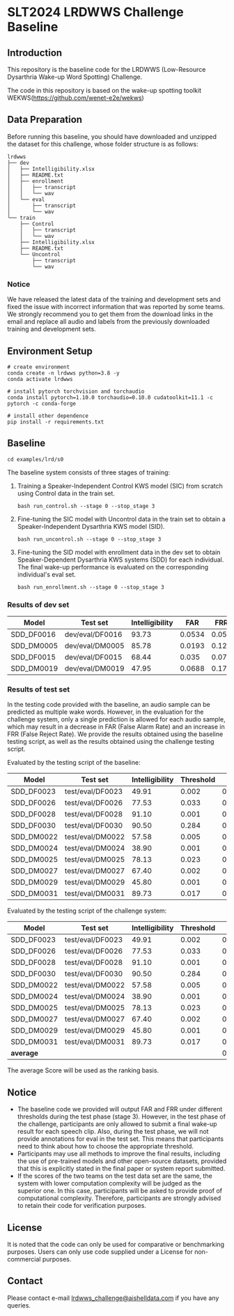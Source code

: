 # SLT2024 LRDWWS Challenge Baseline

## Introduction

This repository is the baseline code for the LRDWWS (Low-Resource Dysarthria Wake-up Word Spotting) Challenge.

The code in this repository is based on the wake-up spotting toolkit WEKWS(https://github.com/wenet-e2e/wekws)

## Data Preparation

Before running this baseline, you should have downloaded and unzipped the dataset for this challenge, whose folder structure is as follows:

```
lrdwws
├── dev
│   ├── Intelligibility.xlsx
│   ├── README.txt
│   ├── enrollment
│   │   ├── transcript
│   │   └── wav
│   └── eval
│       ├── transcript
│       └── wav
└── train
    ├── Control
    │   ├── transcript
    │   └── wav
    ├── Intelligibility.xlsx
    ├── README.txt
    └── Uncontrol
        ├── transcript
        └── wav
```

### Notice

We have released the latest data of the training and development sets and fixed the issue with incorrect information that was reported by some teams. We strongly recommend you to get them from the download links in the email and replace all audio and labels from the previously downloaded training and development sets.

## Environment Setup

```
# create environment
conda create -n lrdwws python=3.8 -y
conda activate lrdwws

# install pytorch torchvision and torchaudio
conda install pytorch=1.10.0 torchaudio=0.10.0 cudatoolkit=11.1 -c pytorch -c conda-forge

# install other dependence
pip install -r requirements.txt
```

## Baseline

```
cd examples/lrd/s0
```

The baseline system consists of three stages of training:

1. Training a Speaker-Independent Control KWS model (SIC) from scratch using Control data in the train set.

   ```
   bash run_control.sh --stage 0 --stop_stage 3
   ```

2. Fine-tuning the SIC model with Uncontrol data in the train set to obtain a Speaker-Independent Dysarthria KWS model (SID).

   ```
   bash run_uncontrol.sh --stage 0 --stop_stage 3
   ```

3. Fine-tuning the SID model with enrollment data in the dev set to obtain Speaker-Dependent Dysarthria KWS systems (SDD) for each individual. The final wake-up performance is evaluated on the corresponding individual's eval set.

   ```
   bash run_enrollment.sh --stage 0 --stop_stage 3
   ```

### Results of dev set

| Model      | Test set        | Intelligibility | FAR    | FRR   | Score  |
| ---------- | --------------- | --------------- | ------ | ----- | ------ |
| SDD_DF0016 | dev/eval/DF0016 | 93.73           | 0.0534 | 0.05  | 0.1034 |
| SDD_DM0005 | dev/eval/DM0005 | 85.78           | 0.0193 | 0.125 | 0.1443 |
| SDD_DF0015 | dev/eval/DF0015 | 68.44           | 0.035  | 0.075 | 0.11   |
| SDD_DM0019 | dev/eval/DM0019 | 47.95           | 0.0688 | 0.175 | 0.2438 |

### Results of test set

In the testing code provided with the baseline, an audio sample can be predicted as multiple wake words.  However, in the evaluation for the challenge system, only a single prediction is allowed for each audio sample, which may result in a decrease in FAR (False Alarm Rate) and an increase in FRR (False Reject Rate).  We provide the results obtained using the baseline testing script, as well as the results obtained using the challenge testing script. 

Evaluated by the testing script of the baseline:

| **Model**  | **Test set**     | **Intelligibility** | **Threshold** | **FAR** | **FRR** | **Score** |
| ---------- | ---------------- | ------------------- | ------------- | ------- | ------- | --------- |
| SDD_DF0023 | test/eval/DF0023 | 49.91               | 0.002         | 0.1668  | 0.3250  | 0.4918    |
| SDD_DF0026 | test/eval/DF0026 | 77.53               | 0.033         | 0.0144  | 0.0000  | 0.0144    |
| SDD_DF0028 | test/eval/DF0028 | 91.10               | 0.001         | 0.0741  | 0.0750  | 0.1491    |
| SDD_DF0030 | test/eval/DF0030 | 90.50               | 0.284         | 0.0036  | 0.0000  | 0.0036    |
| SDD_DM0022 | test/eval/DM0022 | 57.58               | 0.005         | 0.0929  | 0.2250  | 0.3179    |
| SDD_DM0024 | test/eval/DM0024 | 38.90               | 0.001         | 0.1127  | 0.3500  | 0.4627    |
| SDD_DM0025 | test/eval/DM0025 | 78.13               | 0.023         | 0.0311  | 0.1000  | 0.1311    |
| SDD_DM0027 | test/eval/DM0027 | 67.40               | 0.002         | 0.1095  | 0.1500  | 0.2595    |
| SDD_DM0029 | test/eval/DM0029 | 45.80               | 0.001         | 0.1338  | 0.1750  | 0.3088    |
| SDD_DM0031 | test/eval/DM0031 | 89.73               | 0.017         | 0.0259  | 0.0500  | 0.0759    |

Evaluated by the testing script of the challenge system:

| **Model**   | **Test set**     | **Intelligibility** | **Threshold** | **FAR** | **FRR** | **Score**  |
| ----------- | ---------------- | ------------------- | ------------- | ------- | ------- | ---------- |
| SDD_DF0023  | test/eval/DF0023 | 49.91               | 0.002         | 0.0736  | 0.5000  | 0.5736     |
| SDD_DF0026  | test/eval/DF0026 | 77.53               | 0.033         | 0.0116  | 0.0250  | 0.0366     |
| SDD_DF0028  | test/eval/DF0028 | 91.10               | 0.001         | 0.0351  | 0.4000  | 0.4351     |
| SDD_DF0030  | test/eval/DF0030 | 90.50               | 0.284         | 0.0033  | 0.0000  | 0.0033     |
| SDD_DM0022  | test/eval/DM0022 | 57.58               | 0.005         | 0.0497  | 0.3750  | 0.4247     |
| SDD_DM0024  | test/eval/DM0024 | 38.90               | 0.001         | 0.0562  | 0.5500  | 0.6062     |
| SDD_DM0025  | test/eval/DM0025 | 78.13               | 0.023         | 0.0234  | 0.1750  | 0.1984     |
| SDD_DM0027  | test/eval/DM0027 | 67.40               | 0.002         | 0.0574  | 0.1750  | 0.2324     |
| SDD_DM0029  | test/eval/DM0029 | 45.80               | 0.001         | 0.0597  | 0.4500  | 0.5097     |
| SDD_DM0031  | test/eval/DM0031 | 89.73               | 0.017         | 0.0164  | 0.0750  | 0.0914     |
| **average** |                  |                     |               | 0.0387  | 0.2725  | **0.3112** |

The average Score will be used as the ranking basis.

## Notice

- The baseline code we provided will output FAR and FRR under different thresholds during the test phase (stage 3). However, in the test phase of the challenge, participants are only allowed to submit a final wake-up result for each speech clip. Also, during the test phase, we will not provide annotations for eval in the test set. This means that participants need to think about how to choose the appropriate threshold.
- Participants may use all methods to improve the final results, including the use of pre-trained models and other open-source datasets, provided that this is explicitly stated in the final paper or system report submitted.
- If the scores of the two teams on the test data set are the same, the system with lower computation complexity will be judged as the superior one. In this case, participants will be asked to provide proof of computational complexity. Therefore, participants are strongly advised to retain their code for verification purposes.

## License

It is noted that the code can only be used for comparative or benchmarking purposes.  Users can only use code supplied under a License for non-commercial purposes.

## Contact

Please contact e-mail [lrdwws_challenge@aishelldata.com](mailto:lrdwws_challenge@aishelldata.com) if you have any queries.
